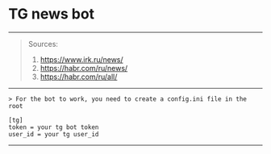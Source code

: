 #  TG news bot

---
> Sources:
> 1. https://www.irk.ru/news/
> 2. https://habr.com/ru/news/
> 3. https://habr.com/ru/all/
---

```
> For the bot to work, you need to create a config.ini file in the root

[tg]
token = your tg bot token
user_id = your tg user_id
```
---
